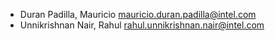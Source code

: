 - Duran Padilla, Mauricio <mauricio.duran.padilla@intel.com>
- Unnikrishnan Nair, Rahul <rahul.unnikrishnan.nair@intel.com>